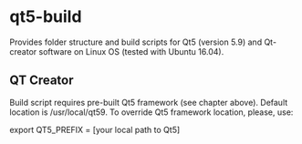# qt5-build

Provides folder structure and build scripts for Qt5 (version 5.9) and Qt-creator software on Linux OS (tested with Ubuntu 16.04).


QT Creator
---------------------

Build script requires pre-built Qt5 framework (see chapter above). Default location is /usr/local/qt59. To override Qt5 framework location, please, use:


export QT5_PREFIX = [your local path to Qt5]
